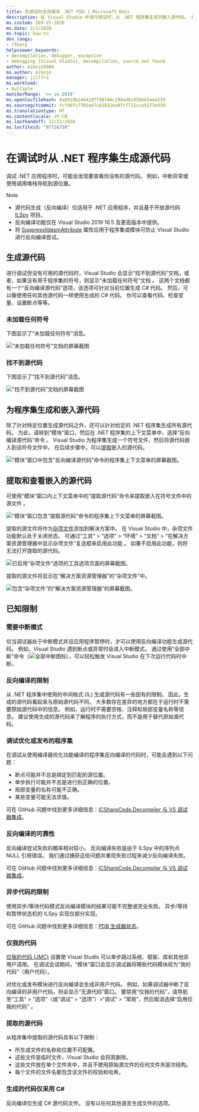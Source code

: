```yaml
---
title: 在调试时反向编译 .NET 代码 | Microsoft Docs
description: 在 Visual Studio 中进行调试时，从 .NET 程序集生成并嵌入源代码。 提取和查看嵌入的源代码。
ms.custom: SEO-VS-2020
ms.date: 2/2/2020
ms.topic: how-to
dev_langs:
- CSharp
helpviewer_keywords:
- decompilation, debugger, exception
- debugging [Visual Studio], decompilation, source not found
author: mikejo5000
ms.author: mikejo
manager: jillfra
ms.workload:
- multiple
monikerRange: '>= vs-2019'
ms.openlocfilehash: 8ad919b14642dff98746c194ad8c05bbb3aea529
ms.sourcegitcommit: fcfd0fc7702a47c81832ea97cf721cca5173e930
ms.translationtype: HT
ms.contentlocale: zh-CN
ms.lasthandoff: 12/22/2020
ms.locfileid: "97726730"
---
```

# <a name="generate-source-code-from-net-assemblies-while-debugging"></a>在调试时从 .NET 程序集生成源代码

调试 .NET 应用程序时，可能会发现要查看你没有的源代码。 例如，中断异常或使用调用堆栈导航到源位置。

> [!NOTE]
> * 源代码生成（反向编译）仅适用于 .NET 应用程序，并且基于开放源代码 [ILSpy](https://github.com/icsharpcode/ILSpy) 项目。
> * 反向编译功能仅在 Visual Studio 2019 16.5 及更高版本中提供。
> * 将 [SuppressIldasmAttribute](/dotnet/api/system.runtime.compilerservices.suppressildasmattribute) 属性应用于程序集或模块可防止 Visual Studio 进行反向编译尝试。

## <a name="generate-source-code"></a>生成源代码

进行调试但没有可用的源代码时，Visual Studio 会显示“找不到源代码”文档，或者，如果没有用于程序集的符号，则显示“未加载任何符号”文档 。 这两个文档都有一个“反向编译源代码”选项，该选项可针对当前位置生成 C# 代码。 然后，可以像使用任何其他源代码一样使用生成的 C# 代码。 你可以查看代码、检查变量、设置断点等等。

### <a name="no-symbols-loaded"></a>未加载任何符号

下图显示了“未加载任何符号”消息。

![“未加载任何符号”文档的屏幕截图](media/decompilation-no-symbol-found.png)

### <a name="source-not-found"></a>找不到源代码

下图显示了“找不到源代码”消息。

![“找不到源代码”文档的屏幕截图](media/decompilation-no-source-found.png)

## <a name="generate-and-embed-sources-for-an-assembly"></a>为程序集生成和嵌入源代码

除了针对特定位置生成源代码之外，还可以针对给定的 .NET 程序集生成所有源代码。 为此，请转到“模块”窗口，然后在 .NET 程序集的上下文菜单中，选择“反向编译源代码”命令 。 Visual Studio 为程序集生成一个符号文件，然后将源代码嵌入到该符号文件中。 在后续步骤中，可以[提取](#extract-and-view-the-embedded-source-code)嵌入的源代码。

![“模块”窗口中包含“反向编译源代码”命令的程序集上下文菜单的屏幕截图。](media/decompilation-decompile-source-code.png)

## <a name="extract-and-view-the-embedded-source-code"></a>提取和查看嵌入的源代码

可使用“模块”窗口内上下文菜单中的“提取源代码”命令来提取嵌入在符号文件中的源文件 。

![“模块”窗口包含“提取源代码”命令的程序集上下文菜单的屏幕截图。](media/decompilation-extract-source-code.png)

提取的源文件将作为[杂项文件](../ide/reference/miscellaneous-files.md)添加到解决方案中。 在 Visual Studio 中，杂项文件功能默认处于关闭状态。 可通过“工具” > “选项” > “环境” > “文档” > “在解决方案资源管理器中显示杂项文件”复选框来启用此功能    。 如果不启用此功能，则将无法打开提取的源代码。

![已启用“杂项文件”选项的工具选项页面的屏幕截图。](media/decompilation-tools-options-misc-files.png)

提取的源文件将显示在“解决方案资源管理器”的“杂项文件”中。

![包含“杂项文件”的“解决方案资源管理器”的屏幕截图。](media/decompilation-solution-explorer.png)

## <a name="known-limitations"></a>已知限制

### <a name="requires-break-mode"></a>需要中断模式

仅当调试器处于中断模式并且应用程序暂停时，才可以使用反向编译功能生成源代码。 例如，Visual Studio 遇到断点或异常时会进入中断模式。 通过使用“全部中断”命令（![全部中断图标](media/decompilation-break-all.png)），可以轻松触发 Visual Studio 在下次运行代码时中断。

### <a name="decompilation-limitations"></a>反向编译的限制

从 .NET 程序集中使用的中间格式 (IL) 生成源代码有一些固有的限制。 因此，生成的源代码看起来与原始源代码不同。 大多数存在差异的地方都在于运行时不需要原始源代码中的信息。 例如，运行时不需要空格、注释和局部变量名称等信息。 建议使用生成的源代码来了解程序的执行方式，而不是用于替代原始源代码。

### <a name="debug-optimized-or-release-assemblies"></a>调试优化或发布的程序集

在调试从使用编译器优化功能编译的程序集反向编译的代码时，可能会遇到以下问题：
- 断点可能并不总是绑定到匹配的源位置。
- 单步执行可能并不总是进行到正确的位置。
- 局部变量的名称可能不正确。
- 某些变量可能无法求值。

可在 GitHub 问题中找到更多详细信息：[ICSharpCode.Decompiler 与 VS 调试器集成](https://github.com/icsharpcode/ILSpy/issues/1901)。

### <a name="decompilation-reliability"></a>反向编译的可靠性

反向编译尝试失败的概率相对较小。 反向编译失败是由于 ILSpy 中的序列点 NULL 引用错误。  我们通过捕获这些问题并重现失败过程来减少反向编译失败。

可在 GitHub 问题中找到更多详细信息：[ICSharpCode.Decompiler 与 VS 调试器集成](https://github.com/icsharpcode/ILSpy/issues/1901)。

### <a name="limitations-with-async-code"></a>异步代码的限制

使用异步/等待代码模式反向编译模块的结果可能不完整或完全失败。 异步/等待和暂停状态机的 ILSpy 实现仅部分实现。 

可在 GitHub 问题中找到更多详细信息：[PDB 生成器状态](https://github.com/icsharpcode/ILSpy/issues/1422)。

### <a name="just-my-code"></a>仅我的代码

[仅我的代码 (JMC)](./just-my-code.md) 设置使 Visual Studio 可以单步跳过系统、框架、库和其他非用户调用。 在调试会话期间，“模块”窗口会显示调试器将哪些代码模块视为“我的代码”（用户代码）。

对优化或发布模块进行反向编译会生成非用户代码。 例如，如果调试器中断了反向编译的非用户代码，则会显示“无源代码”窗口。 要禁用“仅我的代码”，请导航至“工具” > “选项”（或“调试” > “选项”）>“调试” > “常规”，然后取消选择“启用仅我的代码”      。

### <a name="extracted-sources"></a>提取的源代码

从程序集中提取的源代码具有以下限制：
- 所生成文件的名称和位置不可配置。
- 这些文件是临时文件，Visual Studio 会将其删除。
- 这些文件放在单个文件夹中，并且不使用原始源文件的任何文件夹层次结构。
- 每个文件的文件名都包含该文件的校验和哈希。

### <a name="generated-code-is-c-only"></a>生成的代码仅采用 C#
反向编译仅生成 C# 源代码文件。 没有以任何其他语言生成文件的选项。